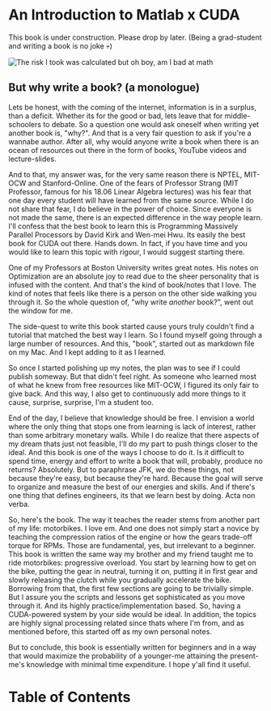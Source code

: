 # An Introduction to Matlab x CUDA 
This book is under construction. Please drop by later. (Being a grad-student and writing a book is no joke 💀)

![The risk I took was calculated but oh boy, am I bad at math](https://i.kym-cdn.com/entries/icons/original/000/024/785/Screen_Shot_2017-11-30_at_1.12.37_PM.png)

## But why write a book? (a monologue)
Lets be honest, with the coming of the internet, information is in a surplus, than a deficit. Whether its for the good or bad, lets leave that for middle-schoolers to debate. So a question one would ask oneself when writing yet another book is, "why?". And that is a very fair question to ask if you're a wannabe author. After all, why would anyone write a book when there is an ocean of resources out there in the form of books, YouTube videos and lecture-slides. 

And to that, my answer was, for the very same reason there is NPTEL, MIT-OCW and Stanford-Online. One of the fears of Professor Strang (MIT Professor, famous for his 18.06 Linear Algebra lectures) was his fear that one day every student will have learned from the same source. While I do not share that fear, I do believe in the power of choice. Since everyone is not made the same, there is an expected difference in the way people learn. I'll confess that the best book to learn this is Programming Massively Parallel Processors by David Kirk and Wen-mei Hwu. Its easily the best book for CUDA out there. Hands down. In fact, if you have time and you would like to learn this topic with rigour, I would suggest starting there. 

One of my Professors at Boston University writes great notes. His notes on Optimization are an absolute joy to read due to the sheer personality that is infused with the content. And that's the kind of book/notes that I love. The kind of notes that feels like there is a person on the other side walking you through it. So the whole question of, "why write *another* book?", went out the window for me. 

The side-quest to write this book started cause yours truly couldn't find a tutorial that matched the best way I learn. So I found myself going through a large number of resources. And this, "book", started out as markdown file on my Mac. And I kept adding to it as I learned. 

So once I started polishing up my notes, the plan was to see if I could publish someway. But that didn't feel right. As someone who learned most of what he knew from free resources like MIT-OCW, I figured its only fair to give back. And this way, I also get to continuously add more things to it cause, surprise, surprise, I'm a student too. 

End of the day, I believe that knowledge should be free. I envision a world where the only thing that stops one from learning is lack of interest, rather than some arbitrary monetary walls. While I do realize that there aspects of my dream thats just not feasible, I'll do my part to push things closer to the ideal. And this book is one of the ways I choose to do it. Is it difficult to spend time, energy and effort to write a book that will, probably, produce no returns? Absolutely. But to paraphrase JFK, we do these things, not because they're easy, but because they're hard. Because the goal will serve to organize and measure the best of our energies and skills. And if there's one thing that defines engineers, its that we learn best by doing. Acta non verba. 

So, here's the book. The way it teaches the reader stems from another part of my life: motorbikes. I love em. And one does not simply start a novice by teaching the compression ratios of the engine or how the gears trade-off torque for RPMs. Those are fundamental, yes, but irrelevant to a beginner. This book is written the same way my brother and my friend taught  me to ride motorbikes: progressive overload. You start by learning how to get on the bike, putting the gear in neutral, turning it on, putting it in first gear and slowly releasing the clutch while you gradually accelerate the bike. Borrowing from that, the first few sections are going to be trivially simple. But I assure you the scripts and lessons get sophisticated as you move through it. And its highly practice/implementation based. So, having a CUDA-powered system by your side would be ideal. In addition, the topics are highly signal processing related since thats where I'm from, and as mentioned before, this started off as my own personal notes. 

But to conclude, this book is essentially written for beginners and in a way that would maximize the probability of a younger-me attaining the present-me's knowledge with minimal time expenditure. I hope y'all find it useful. 


<!-- ![you sly dog](YouSlyDog.png)
(*you sly dog, you got me monologuing!*) -->

# Table of Contents
```{tableofcontents}
```
